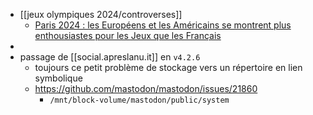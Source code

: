- [[jeux olympiques 2024/controverses]]
	- [Paris 2024 : les Européens et les Américains se montrent plus enthousiastes pour les Jeux que les Français](https://www.lemonde.fr/sport/article/2024/02/12/paris-2024-les-europeens-et-les-americains-se-montrent-plus-enthousiastes-pour-les-jeux-que-les-francais_6216099_3242.html)
-
- passage de [[social.apreslanu.it]] en `v4.2.6`
	- toujours ce petit problème de stockage vers un répertoire en lien symbolique
	- https://github.com/mastodon/mastodon/issues/21860
		- `/mnt/block-volume/mastodon/public/system`
